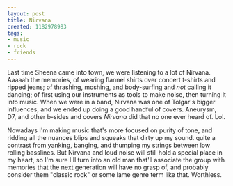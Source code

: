 ```yaml
---
layout: post
title: Nirvana
created: 1182978983
tags:
- music
- rock
- friends
---
```

Last time Sheena came into town, we were listening to a lot of Nirvana. Aaaaah the memories, of wearing flannel shirts over concert t-shirts and ripped jeans; of thrashing, moshing, and body-surfing and _not_ calling it dancing; of first using our instruments as tools to make noise, then turning it into music. When we were in a band, Nirvana was one of Tolgar's bigger influences, and we ended up doing a good handful of covers. Aneurysm, D7, and other b-sides and covers _Nirvana_ did that no one ever heard of. Lol.

Nowadays I'm making music that's more focused on purity of tone, and ridding all the nuances blips and squeaks that dirty up my sound. quite a contrast from yanking, banging, and thumping my strings between low rolling basslines. But Nirvana and loud noise will still hold a special place in my heart, so I'm sure I'll turn into an old man that'll associate the group with memories that the next generation will have no grasp of, and probably consider them "classic rock" or some lame genre term like that. Worthless.

<object width="425" height="350"><param name="movie" value="http://www.youtube.com/v/mjo5YyzHo2o"></param><param name="wmode" value="transparent"></param><embed src="http://www.youtube.com/v/mjo5YyzHo2o" type="application/x-shockwave-flash" wmode="transparent" width="425" height="350"></embed></object>

